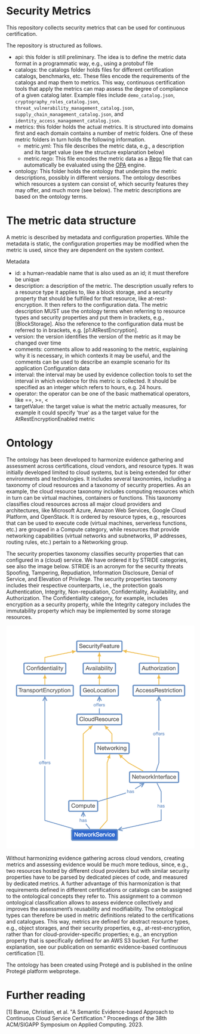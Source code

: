# Security Metrics
This repository collects security metrics that can be used for continuous certification. 

The repository is structured as follows.
- api: this folder is still preliminary. The idea is to define the metric data format in a programmatic way, e.g., using a protobuf file
- catalogs: the catalogs folder holds files for different certification catalogs, benchmarks, etc. These files encode the requirements of the catalogs and map them to metrics. This way, continuous certification tools that apply the metrics can map assess the degree of compliance of a given catalog later. Example files include `demo_catalog.json`, `cryptography_roles_catalog.json`, `threat_vulnerability_management_catalog.json`, `supply_chain_management_catalog.json`, and `identity_access_management_catalog.json`.
- metrics: this folder holds the actual metrics. It is structured into domains first and each domain contains a number of metric folders. One of these metric folders in turn holds the following information.
  - metric.yml: This file describes the metric data, e.g., a description and its target value (see the structure explanation below)
  - metric.rego: This file encodes the metric data as a [Rego](https://www.openpolicyagent.org/docs/latest/policy-language/) file that can automatically be evaluated using the [OPA](https://www.openpolicyagent.org) engine.
- ontology: This folder holds the ontology that underpins the metric descriptions, possibly in different versions. The ontology describes which resources a system can consist of, which security features they may offer, and much more (see below). The metric descriptions are based on the ontology terms. 

# The metric data structure
A metric is described by metadata and configuration properties. While the metadata is static, the configuration properties may be modified when the metric is used, since they are dependent on the system context.

Metadata
- id: a human-readable name that is also used as an id; it must therefore be unique
- description: a description of the metric. The description usually refers to a resource type it applies to, like a block storage, and a security property that should be fulfilled for that resource, like at-rest-encryption. It then refers to the configuration data. The metric description MUST use the ontology terms when referring to resource types and security properties and put them in brackets, e.g., [BlockStorage]. Also the reference to the configuration data must be referred to in brackets, e.g. [p1:AtRestEncryption].
- version: the version identifies the version of the metric as it may be changed over time
- comments: comments allow to add reasoning to the metric, explaining why it is necessary, in which contexts it may be useful, and the comments can be used to describe an example scenario for its application
Configuration data
- interval: the interval may be used by evidence collection tools to set the interval in which evidence for this metric is collected. It should be specified as an integer which refers to hours, e.g. 24 hours.
- operator: the operator can be one of the basic mathematical operators, like ==, >=, <
- targetValue: the target value is what the metric actually measures, for example it could specify 'true' as a the target value for the AtRestEncryptionEnabled metric

# Ontology
The ontology has been developed to harmonize evidence gathering and assessment across certifications, cloud vendors, and resource types. It was initially developed limited to cloud systems, but is being extended for other environments and technologies. 
It includes several taxonomies, including a taxonomy of cloud resources and a taxonomy of security properties. As an example, the cloud resource taxonomy includes computing resources which in turn can be virtual machines, containers or functions. This taxonomy classifies cloud resources across all major cloud providers and architectures, like Microsoft Azure, Amazon Web Services, Google Cloud Platform, and OpenStack. 
It is ordered by resource types, e.g., resources that can be used to execute code (virtual machines, serverless functions, etc.) are grouped in a Compute category, while resources that provide networking capabilities (virtual networks and subnetworks, IP addresses, routing rules, etc.) pertain to a Networking group. 

The security properties taxonomy classifies security properties that can configured in a (cloud)
service. We have ordered it by STRIDE categories, see also the image below. STRIDE is an acronym for the security threats
Spoofing, Tampering, Repudiation, Information Disclosure, Denial of Service, and Elevation of
Privilege. The security properties taxonomy includes their respective counterparts, i.e., the
protection goals Authentication, Integrity, Non-repudiation, Confidentiality, Availability, and Authorization.
The Confidentiality category, for example, includes encryption as a security property, while the
Integrity category includes the immutability property which may be implemented by some
storage resources.

![A part of the security properties in the ontology](resources/ontology.png)

Without harmonizing evidence gathering across cloud vendors, creating metrics and assessing evidence would be much more tedious, since, e.g., two resources hosted by different cloud providers but with similar security properties have to be parsed by dedicated pieces of code, and measured by dedicated metrics.
A further advantage of this harmonization is that requirements defined in different certifications
or catalogs can be assigned to the ontological concepts they refer to. This assignment to a
common ontological classification allows to assess evidence collectively and improves the
assessment’s reusability and modifiability. The ontological types can therefore be used in metric
definitions related to the certifications and catalogues. This way, metrics are defined for abstract
resource types, e.g., object storages, and their security properties, e.g., at-rest-encryption,
rather than for cloud-provider-specific properties; e.g., an encryption property that is specifically
defined for an AWS S3 bucket. For further explanation, see our publication on semantic evidence-based continuous certification [1].

The ontology has been created using Protegé and is published in the online Protegé platform
webprotege.

# Further reading
[1] Banse, Christian, et al. "A Semantic Evidence-based Approach to Continuous Cloud Service Certification." Proceedings of the 38th ACM/SIGAPP Symposium on Applied Computing. 2023.
